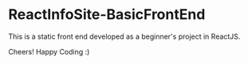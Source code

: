 # ReactInfoSite-BasicFrontEnd

This is a static front end developed as a beginner's project in ReactJS.

Cheers!
Happy Coding :)
